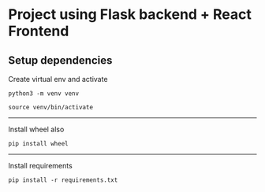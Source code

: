 # Project using Flask backend + React Frontend

## Setup dependencies
Create virtual env and activate

`python3 -m venv venv`

`source venv/bin/activate`
***
Install wheel also

`pip install wheel`
***
Install requirements

`pip install -r requirements.txt`